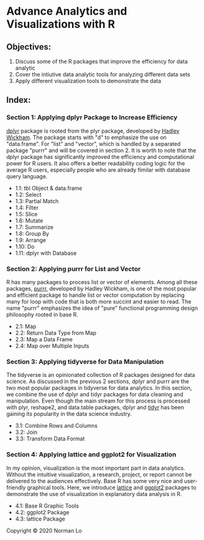 # Advance Analytics and Visualizations with R
## Objectives:
1. Discuss some of the R packages that improve the efficiency for data analytic
2. Cover the intiutive data analytic tools for analyzing different data sets
3. Apply different visualization tools to demonstrate the data

## Index:
### Section 1: Applying dplyr Package to Increase Efficiency
[dplyr](https://dplyr.tidyverse.org/) package is rooted from the plyr package, developed by [Hadley Wickham](http://hadley.nz/). The package starts with "d" to emphasize the use on "data.frame".  For "list" and "vector", which is handled by a separated package "purrr" and will be covered in section 2. It is worth to note that the dplyr package has significantly improved the efficiency and computational power for R users.  It also offers a better readability coding logic for the average R users, especially people who are already fimilar with database query language.
- 1.1: tbl Object & data.frame
- 1.2: Select
- 1.3: Partial Match
- 1.4: Filter
- 1.5: Slice
- 1.6: Mutate
- 1.7: Summarize
- 1.8: Group By
- 1.9: Arrange
- 1.10: Do
- 1.11: dplyr with Database

### Section 2: Applying purrr for List and Vector
R has many packages to process list or vector of elements.  Among all these packages, [purrr](https://purrr.tidyverse.org/index.html), developed by Hadley Wickham, is one of the most popular and efficient package to handle list or vector computation by replacing many for loop with code that is both more succint and easier to read.  The name "purrr" emphasizes the idea of "pure" functional programming design philosophy rooted in base R.  
- 2.1: Map
- 2.2: Return Data Type from Map
- 2.3: Map a Data Frame
- 2.4: Map over Multiple Inputs

### Section 3: Applying tidyverse for Data Manipulation
The tidyverse is an opinionated collection of R packages designed for data science. As discussed in the previous 2 sections, dplyr and purrr are the two most popular packages in tidyverse for data analytics.  In this section, we combine the use of dplyr and tidyr packages for data cleaning and manipulation.  Even though the main stream for this process is processed with plyr, reshape2, and data.table packages, dplyr and [tidyr](https://tidyr.tidyverse.org/) has been gaining its popularity in the data science industry.
- 3.1: Combine Rows and Columns
- 3.2: Join
- 3.3: Transform Data Format

### Section 4: Applying lattice and ggplot2 for Visualization
In my opinion, visualization is the most important part in data analytics.  Without the intuitive visualization, a research, project, or report cannot be delivered to the audiences effectively. Base R has some very nice and user-friendly graphical tools. Here, we introduce [lattice](https://www.statmethods.net/advgraphs/trellis.html) and [ggplot2](https://ggplot2.tidyverse.org/) packages to demonstrate the use of visualization in explanatory data analysis in R.  
- 4.1: Base R Graphic Tools
- 4.2: ggplot2 Package
- 4.3: lattice Package

Copyright © 2020 Norman Lo
